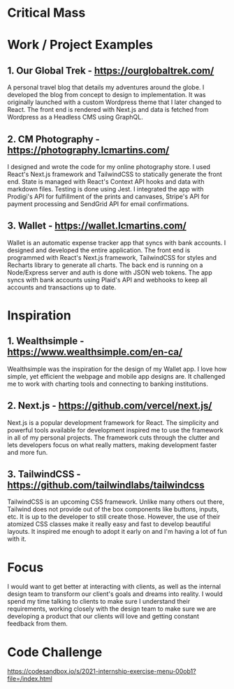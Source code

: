# Critical Mass

# Work / Project Examples

## 1. Our Global Trek - https://ourglobaltrek.com/

A personal travel blog that details my adventures around the globe. I developed the blog from concept to design to implementation. It was originally launched with a custom Wordpress theme that I later changed to React. The front end is rendered with Next.js and data is fetched from Wordpress as a Headless CMS using GraphQL.

## 2. CM Photography - https://photography.lcmartins.com/

I designed and wrote the code for my online photography store. I used React's Next.js framework and TailwindCSS to statically generate the front end. State is managed with React's Context API hooks and data with markdown files. Testing is done using Jest. I integrated the app with Prodigi's API for fulfillment of the prints and canvases, Stripe's API for payment processing and SendGrid API for email confirmations.

## 3. Wallet - https://wallet.lcmartins.com/

Wallet is an automatic expense tracker app that syncs with bank accounts. I designed and developed the entire application. The front end is programmed with React's Next.js framework, TailwindCSS for styles and Recharts library to generate all charts. The back end is running on a Node/Express server and auth is done with JSON web tokens. The app syncs with bank accounts using Plaid's API and webhooks to keep all accounts and transactions up to date.

# Inspiration

## 1. Wealthsimple - https://www.wealthsimple.com/en-ca/

Wealthsimple was the inspiration for the design of my Wallet app. I love how simple, yet efficient the webpage and mobile app designs are. It challenged me to work with charting tools and connecting to banking institutions.

## 2. Next.js - https://github.com/vercel/next.js/

Next.js is a popular development framework for React. The simplicity and powerful tools available for development inspired me to use the framework in all of my personal projects. The framework cuts through the clutter and lets developers focus on what really matters, making development faster and more fun.

## 3. TailwindCSS - https://github.com/tailwindlabs/tailwindcss

TailwindCSS is an upcoming CSS framework. Unlike many others out there, Tailwind does not provide out of the box components like buttons, inputs, etc. It is up to the developer to still create those. However, the use of their atomized CSS classes make it really easy and fast to develop beautiful layouts. It inspired me enough to adopt it early on and I'm having a lot of fun with it.

# Focus

I would want to get better at interacting with clients, as well as the internal design team to transform our client's goals and dreams into reality. I would spend my time talking to clients to make sure I understand their requirements, working closely with the design team to make sure we are developing a product that our clients will love and getting constant feedback from them.

# Code Challenge
https://codesandbox.io/s/2021-internship-exercise-menu-00ob1?file=/index.html
